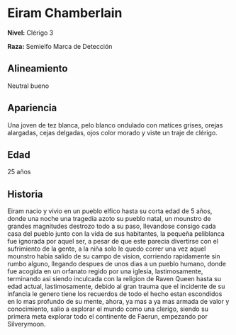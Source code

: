 # Eiram Chamberlain

**Nivel:** Clérigo 3

**Raza:** Semielfo Marca de Detección

## Alineamiento
Neutral bueno

## Apariencia
Una joven de tez blanca, pelo blanco ondulado con matices grises, orejas alargadas, cejas delgadas, ojos color morado y viste un traje de clérigo.

## Edad
25 años

## Historia
Eiram nacio y vivio en un pueblo elfico hasta su corta edad de 5 años, donde una noche una tragedia azoto su pueblo natal, un mounstro de grandes magnitudes destrozo todo a su paso, llevandose consigo cada casa del pueblo junto con la vida de sus habitantes, la pequeña peliblanca fue ignorada por aquel ser, a pesar de que este parecia divertirse con el sufrimiento de la gente, a la niña solo le quedo correr una vez aquel mounstro habia salido de su campo de vision, corriendo rapidamente sin rumbo alguno, llegando despues de unos dias a un pueblo humano, donde fue acogida en un orfanato regido por una iglesia, lastimosamente, terminando asi siendo inculcada con la religion de Raven Queen hasta su edad actual, lastimosamente, debido al gran trauma que el incidente de su infancia le genero tiene los recuerdos de todo el hecho estan escondidos en lo mas profundo de su mente, ahora, ya mas a ya mas armada de valor y conocimiento, salio a explorar el mundo como una clerigo, siendo su primera meta explorar todo el continente de Faerun, empezando por Silverymoon.


